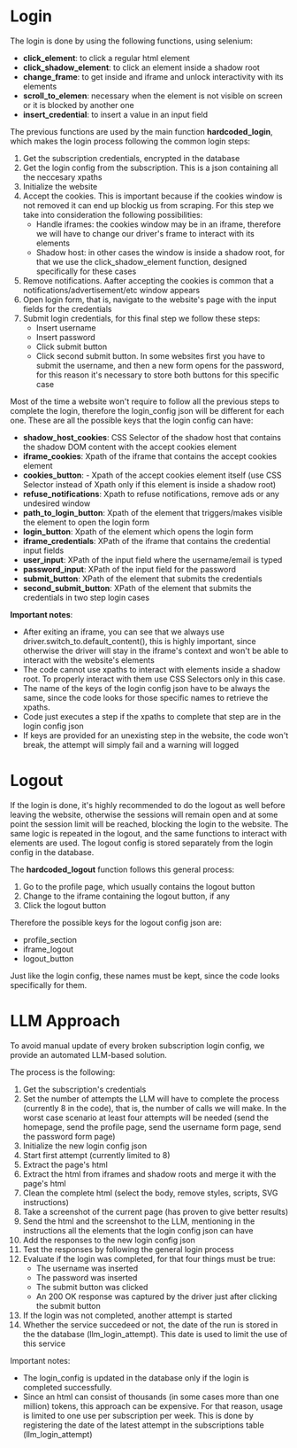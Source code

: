 # Login

The login is done by using the following functions, using selenium:
* **click_element**: to click a regular html element
* **click_shadow_element**: to click an element inside a shadow root
* **change_frame**: to get inside and iframe and unlock interactivity with its elements
* **scroll_to_elemen**: necessary when the element is not visible on screen or it is blocked by another one
* **insert_credential**: to insert a value in an input field

The previous functions are used by the main function **hardcoded_login**, which makes the login process following the common login steps:
1. Get the subscription credentials, encrypted in the database
2. Get the login config from the subscription. This is a json containing all the neccesary xpaths
3. Initialize the website
4. Accept the cookies. This is important because if the cookies window is not removed it can end up blockig us from scraping. For this step we take into consideration the following possibilities:
    - Handle iframes: the cookies window may be in an iframe, therefore we will have to change our driver's frame to interact with its elements
    - Shadow host: in other cases the window is inside a shadow root, for that we use the click_shadow_element function, designed specifically for these cases
5. Remove notifications. Aafter accepting the cookies is common that a notifications/advertisement/etc window appears
6. Open login form, that is, navigate to the website's page with the input fields for the credentials
7. Submit login credentials, for this final step we follow these steps:
    - Insert username
    - Insert password
    - Click submit button
    - Click second submit button. In some websites first you have to submit the username, and then a new form opens for the password, for this reason it's necessary to store both buttons for this specific case

Most of the time a website won't require to follow all the previous steps to complete the login, therefore the login_config json will be different for each one. These are all the possible keys that the login config can have:
* **shadow_host_cookies**: CSS Selector of the shadow host that contains the shadow DOM content with the accept cookies element
* **iframe_cookies**: Xpath of the iframe that contains the accept cookies element
* **cookies_button**: - Xpath of the accept cookies element itself (use CSS Selector instead of Xpath only if this element is inside a shadow root)
* **refuse_notifications**: Xpath to refuse notifications, remove ads or any undesired window
* **path_to_login_button**: Xpath of the element that triggers/makes visible the element to open the login form
* **login_button**: Xpath of the element which opens the login form
* **iframe_credentials**: XPath of the iframe that contains the credential input fields
* **user_input**: XPath of the input field where the username/email is typed
* **password_input**: XPath of the input field for the password
* **submit_button**: XPath of the element that submits the credentials
* **second_submit_button**: XPath of the element that submits the credentials in two step login cases

**Important notes**:
* After exiting an iframe, you can see that we always use driver.switch_to.default_content(), this is highly important, since otherwise the driver will stay in the iframe's context and won't be able to interact with the website's elements
* The code cannot use xpaths to interact with elements inside a shadow root. To properly interact with them use CSS Selectors only in this case.
* The name of the keys of the login config json have to be always the same, since the code looks for those specific names to retrieve the xpaths.
* Code just executes a step if the xpaths to complete that step are in the login config json
* If keys are provided for an unexisting step in the website, the code won't break, the attempt will simply fail and a warning will logged

# Logout

If the login is done, it's highly recommended to do the logout as well before leaving the website, otherwise the sessions will remain open and at some point the session limit will be reached, blocking the login to the website. The same logic is repeated in the logout, and the same functions to interact with elements are used. The logout config is stored separately from the login config in the database.

The **hardcoded_logout** function follows this general process:
1. Go to the profile page, which usually contains the logout button
2. Change to the iframe containing the logout button, if any
3. Click the logout button

Therefore the possible keys for the logout config json are:
* profile_section
* iframe_logout
* logout_button

Just like the login config, these names must be kept, since the code looks specifically for them.

# LLM Approach

To avoid manual update of every broken subscription login config, we provide an automated LLM-based solution.

The process is the following:
1. Get the subscription's credentials
2. Set the number of attempts the LLM will have to complete the process (currently 8 in the code), that is, the number of calls we will make. In the worst case scenario at least four attempts will be needed (send the homepage, send the profile page, send the username form page, send the password form page)
3. Initialize the new login config json
4. Start first attempt (currently limited to 8)
5. Extract the page's html
6. Extract the html from iframes and shadow roots and merge it with the page's html
7. Clean the complete html (select the body, remove styles, scripts, SVG instructions)
8. Take a screenshot of the current page (has proven to give better results)
9. Send the html and the screenshot to the LLM, mentioning in the instructions all the elements that the login config json can have
10. Add the responses to the new login config json
11. Test the responses by following the general login process
12. Evaluate if the login was completed, for that four things must be true:
    * The username was inserted
    * The password was inserted
    * The submit button was clicked
    * An 200 OK response was captured by the driver just after clicking the submit button
13. If the login was not completed, another attempt is started
14. Whether the service succedeed or not, the date of the run is stored in the the database (llm_login_attempt). This date is used to limit the use of this service

Important notes:
* The login_config is updated in the database only if the login is completed successfully.
* Since an html can consist of thousands (in some cases more than one million) tokens, this approach can be expensive. For that reason, usage is limited to one use per subscription per week. This is done by registering the date of the latest attempt in the subscriptions table (llm_login_attempt)
